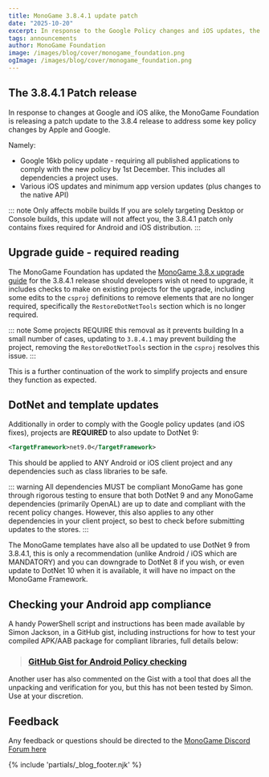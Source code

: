 ```yaml
---
title: MonoGame 3.8.4.1 update patch
date: "2025-10-20"
excerpt: In response to the Google Policy changes and iOS updates, the Foundation is releasing a patch to 3.8.4 to update project compliance
tags: announcements
author: MonoGame Foundation
image: /images/blog/cover/monogame_foundation.png
ogImage: /images/blog/cover/monogame_foundation.png
---
```


## The 3.8.4.1 Patch release

In response to changes at Google and iOS alike, the MonoGame Foundation is releasing a patch update to the 3.8.4 release to address some key policy changes by Apple and Google.

Namely:

- Google 16kb policy update - requiring all published applications to comply with the new policy by 1st December. This includes all dependencies a project uses.
- Various iOS updates and minimum app version updates (plus changes to the native API)

::: note Only affects mobile builds
If you are solely targeting Desktop or Console builds, this update will not affect you, the 3.8.4.1 patch only contains fixes required for Android and iOS distribution.
:::

## Upgrade guide - required reading

The MonoGame Foundation has updated the [MonoGame 3.8.x upgrade guide](https://docs.monogame.net/articles/migration/migrate_38.html) for the 3.8.4.1 release should developers wish ot need to upgrade, it includes checks to make on existing projects for the upgrade, including some edits to the `csproj` definitions to remove elements that are no longer required, specifically the `RestoreDotNetTools` section which is no longer required.

::: note Some projects REQUIRE this removal as it prevents building
In a small number of cases, updating to `3.8.4.1` may prevent building the project, removing the `RestoreDotNetTools` section in the `csproj` resolves this issue.
:::

This is a further continuation of the work to simplify projects and ensure they function as expected.

## DotNet and template updates

Additionally in order to comply with the Google policy updates (and iOS fixes), projects are **REQUIRED** to also update to DotNet 9:

```xml
<TargetFramework>net9.0</TargetFramework>
```

This should be applied to ANY Android or iOS client project and any dependencies such as class libraries to be safe.

::: warning All dependencies MUST be compliant
MonoGame has gone through rigorous testing to ensure that both DotNet 9 and any MonoGame dependencies (primarily OpenAL) are up to date and compliant with the recent policy changes.  However, this also applies to any other dependencies in your client project, so best to check before submitting updates to the stores.
:::

The MonoGame templates have also all be updated to use DotNet 9 from 3.8.4.1, this is only a recommendation (unlike Android / iOS which are MANDATORY) and you can downgrade to DotNet 8 if you wish, or even update to DotNet 10 when it is available, it will have no impact on the MonoGame Framework.

## Checking your Android app compliance

A handy PowerShell script and instructions has been made available by Simon Jackson, in a GitHub gist, including instructions for how to test your compiled APK/AAB package for compliant libraries, full details below:

> ### [GitHub Gist for Android Policy checking](https://gist.github.com/SimonDarksideJ/d42e73c0030114b6370ef1dc0c0d94dd)

Another user has also commented on the Gist with a tool that does all the unpacking and verification for you, but this has not been tested by Simon.  Use at your discretion.

## Feedback

Any feedback or questions should be directed to the [MonoGame Discord Forum here](https://discord.com/channels/355231098122272778/1429828570993266778)

{% include 'partials/_blog_footer.njk' %}
